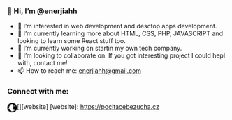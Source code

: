 ### 👋 Hi, I’m @enerjiahh
- 👀 I’m interested in web development and desctop apps development.
- 🌱 I’m currently learning more about HTML, CSS, PHP, JAVASCRIPT and looking to learn some React stuff too.
- 🔭 I’m currently working on startin my own tech company.
- 💞️ I’m looking to collaborate on: If you got interesting project I could hepl with, contact me!
- 📫 How to reach me: enerjiahh@gmail.com

### Connect with me:

[<img align="left" alt="pocitacebezucha.cz" width="22px" src="https://raw.githubusercontent.com/iconic/open-iconic/master/svg/globe.svg" />][website]
[website]: https://pocitacebezucha.cz
